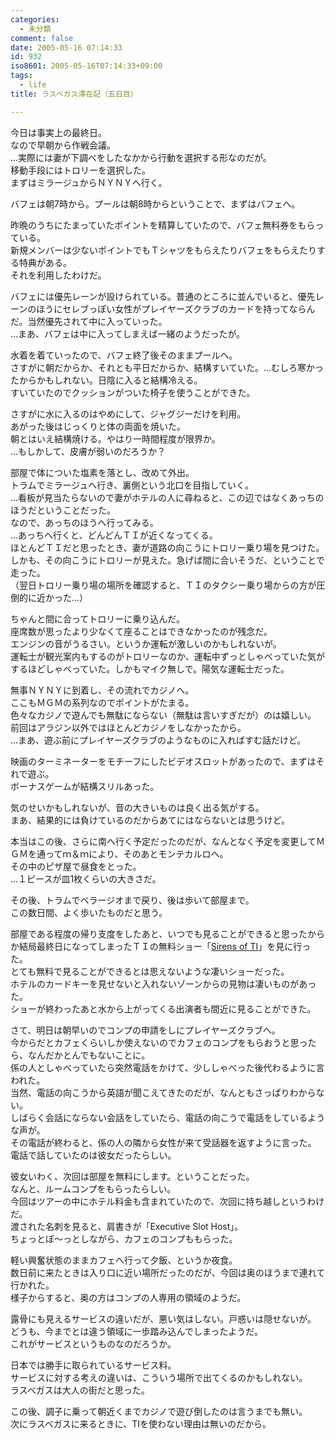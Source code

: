 ```yaml
---
categories:
  - 未分類
comment: false
date: 2005-05-16 07:14:33
id: 932
iso8601: 2005-05-16T07:14:33+09:00
tags:
  - life
title: ラスベガス滞在記（五日目）

---
```


<div class="entry-body">
  <p>今日は事実上の最終日。<br />
    なので早朝から作戦会議。<br />
    …実際には妻が下調べをしたなかから行動を選択する形なのだが。<br />
    移動手段にはトロリーを選択した。<br />
    まずはミラージュからＮＹＮＹへ行く。</p>

  <p>バフェは朝7時から。プールは朝8時からということで、まずはバフェへ。</p>

  <p>昨晩のうちにたまっていたポイントを精算していたので、バフェ無料券をもらっている。<br />
    新規メンバーは少ないポイントでもＴシャツをもらえたりバフェをもらえたりする特典がある。<br />
    それを利用したわけだ。</p>

  <p>バフェには優先レーンが設けられている。普通のところに並んでいると、優先レーンのほうにセレブっぽい女性がプレイヤーズクラブのカードを持ってならんだ。当然優先されて中に入っていった。<br />
    …まあ、バフェは中に入ってしまえば一緒のようだったが。</p>

  <p>水着を着ていったので、バフェ終了後そのままプールへ。<br />
    さすがに朝だからか、それとも平日だからか、結構すいていた。…むしろ寒かったからかもしれない。日陰に入ると結構冷える。<br />
    すいていたのでクッションがついた椅子を使うことができた。</p>

  <p>さすがに水に入るのはやめにして、ジャグジーだけを利用。<br />
    あがった後はじっくりと体の両面を焼いた。<br />
    朝とはいえ結構焼ける。やはり一時間程度が限界か。<br />
    …もしかして、皮膚が弱いのだろうか？</p>

  <p>部屋で体についた塩素を落とし、改めて外出。<br />
    トラムでミラージュへ行き、裏側という北口を目指していく。<br />
    …看板が見当たらないので妻がホテルの人に尋ねると、この辺ではなくあっちのほうだということだった。<br />
    なので、あっちのほうへ行ってみる。<br />
    …あっちへ行くと、どんどんＴＩが近くなってくる。<br />
    ほとんどＴＩだと思ったとき、妻が道路の向こうにトロリー乗り場を見つけた。しかも、その向こうにトロリーが見えた。急げば間に合いそうだ、ということで走った。<br />
    （翌日トロリー乗り場の場所を確認すると、ＴＩのタクシー乗り場からの方が圧倒的に近かった…）</p>

  <p>ちゃんと間に合ってトロリーに乗り込んだ。<br />
    座席数が思ったより少なくて座ることはできなかったのが残念だ。<br />
    エンジンの音がうるさい。というか運転が激しいのかもしれないが。<br />
    運転士が観光案内もするのがトロリーなのか、運転中ずっとしゃべっていた気がするほどしゃべっていた。しかもマイク無しで。陽気な運転士だった。</p>

  <p>無事ＮＹＮＹに到着し、その流れでカジノへ。<br />
    ここもＭＧＭの系列なのでポイントがたまる。<br />
    色々なカジノで遊んでも無駄にならない（無駄は言いすぎだが）のは嬉しい。<br />
    前回はアラジン以外ではほとんどカジノをしなかったから。<br />
    …まあ、遊ぶ前にプレイヤーズクラブのようなものに入ればすむ話だけど。</p>

  <p>映画のターミネーターをモチーフにしたビデオスロットがあったので、まずはそれで遊ぶ。<br />
    ボーナスゲームが結構スリルあった。</p>

  <p>気のせいかもしれないが、音の大きいものは良く出る気がする。<br />
    まあ、結果的には負けているのだからあてにはならないとは思うけど。</p>

  <p>本当はこの後、さらに南へ行く予定だったのだが、なんとなく予定を変更してＭＧＭを通ってｍ＆ｍにより、そのあとモンテカルロへ。<br />
    その中のピザ屋で昼食をとった。<br />
    …１ピースが皿1枚くらいの大きさだ。</p>

  <p>その後、トラムでベラージオまで戻り、後は歩いて部屋まで。<br />
    この数日間、よく歩いたものだと思う。</p>

  <p>部屋である程度の帰り支度をしたあと、いつでも見ることができると思ったからか結局最終日になってしまったＴＩの無料ショー「<a href="http://www.treasureisland.com/">Sirens of TI</a>」を見に行った。<br />
    とても無料で見ることができるとは思えないような凄いショーだった。<br />
    ホテルのカードキーを見せないと入れないゾーンからの見物は凄いものがあった。<br />
    ショーが終わったあと水から上がってくる出演者も間近に見ることができた。</p>

  <p>さて、明日は朝早いのでコンプの申請をしにプレイヤーズクラブへ。<br />
    今からだとカフェくらいしか使えないのでカフェのコンプをもらおうと思ったら、なんだかとんでもないことに。<br />
    係の人としゃべっていたら突然電話をかけて、少ししゃべった後代わるように言われた。<br />
    当然、電話の向こうから英語が聞こえてきたのだが、なんともさっぱりわからない。<br />
    しばらく会話にならない会話をしていたら、電話の向こうで電話をしているような声が。<br />
    その電話が終わると、係の人の隣から女性が来て受話器を返すように言った。<br />
    電話で話していたのは彼女だったらしい。</p>

  <p>彼女いわく、次回は部屋を無料にします。ということだった。<br />
    なんと、ルームコンプをもらったらしい。<br />
    今回はツアーの中にホテル料金も含まれていたので、次回に持ち越しというわけだ。<br />
    渡された名刺を見ると、肩書きが「Executive Slot Host」。<br />
    ちょっとぼ〜っとしながら、カフェのコンプももらった。</p>

  <p>軽い興奮状態のままカフェへ行って夕飯、というか夜食。<br />
    数日前に来たときは入り口に近い場所だったのだが、今回は奥のほうまで連れて行かれた。<br />
    様子からすると、奥の方はコンプの人専用の領域のようだ。</p>

  <p>露骨にも見えるサービスの違いだが、悪い気はしない。戸惑いは隠せないが。<br />
    どうも、今までとは違う領域に一歩踏み込んでしまったようだ。<br />
    これがサービスというものなのだろうか。</p>

  <p>日本では勝手に取られているサービス料。<br />
    サービスに対する考えの違いは、こういう場所で出てくるのかもしれない。<br />
    ラスベガスは大人の街だと思った。</p>

  <p>この後、調子に乗って朝近くまでカジノで遊び倒したのは言うまでも無い。<br />
    次にラスベガスに来るときに、TIを使わない理由は無いのだから。</p>
</div>
